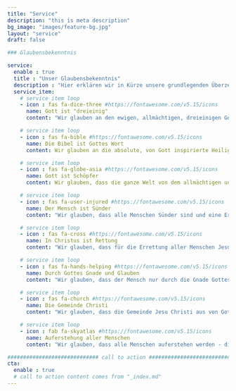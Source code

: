 ```yaml
---
title: "Service"
description: "this is meta description"
bg_image: "images/feature-bg.jpg"
layout: "service"
draft: false

### Glaubensbekenntnis

service:
  enable : true
  title : "Unser Glaubensbekenntnis"
  description : "Hier erklären wir in Kürze unsere grundlegenden Überzeugungen über Gott, den Menschen, dem irdischen Leben und dem Leben nach dem Tod:"
  service_item:
    # service item loop
    - icon : fas fa-dice-three #https://fontawesome.com/v5.15/icons
      name: Gott ist "dreieinig"
      content: "Wir glauben an den ewigen, allmächtigen, dreieinigen Gott. (1.Johannes 5, 7; Matthäus 28, 19)"

    # service item loop
    - icon : fas fa-bible #https://fontawesome.com/v5.15/icons
      name: Die Bibel ist Gottes Wort
      content: Wir glauben an die absolute, von Gott inspirierte Heilige Schrift - die Bibel. (2. Timotheus 3, 16) 

    # service item loop
    - icon : fas fa-globe-asia #https://fontawesome.com/v5.15/icons
      name: Gott ist Schöpfer
      content: Wir glauben, dass die ganze Welt von dem allmächtigen und ewigen Gott geschaffen wurde. (1.Mose 1+2)" 

    # service item loop
    - icon : fas fa-user-injured #https://fontawesome.com/v5.15/icons
      name: Der Mensch ist Sünder
      content: "Wir glauben, dass alle Menschen Sünder sind und eine Errettung brauchen. (Römer 5, 12)"

    # service item loop
    - icon : fas fa-cross #https://fontawesome.com/v5.15/icons
      name: In Christus ist Rettung
      content: "Wir glauben, dass für die Errettung aller Menschen Jesus Christus gestorben und auferstanden ist. Er ist der einzige Retter der Welt. (Johannes 4, 42)"

    # service item loop
    - icon : fas fa-hands-helping #https://fontawesome.com/v5.15/icons
      name: Durch Gottes Gnade und Glauben
      content: "Wir glauben, dass der Mensch nur durch die Gnade Gottes, durch die Bekehrung und persönlichen Glauben an den Herrn Jesus Christus errettet wird. (Epheser 2, 8)"

    # service item loop
    - icon : fas fa-church #https://fontawesome.com/v5.15/icons
      name: Die Gemeinde Christi
      content: "Wir glauben, dass die Gemeinde Jesu Christi aus von Gott vergebenen und vom Heiligen Geist wiedergeborenen Menschen besteht. (Epheser 5, 30-32)"

    # service item loop
    - icon : fab fa-skyatlas #https://fontawesome.com/v5.15/icons
      name: Auferstehung aller Menschen
      content: "Wir glauben, dass alle Menschen auferstehen werden - die Ungerechten (Ungläubigen) für die ewige Verdammnis mit dem Teufel, die Gerechten zum ewigen Leben mit Gott. (Johannes 5, 28-29)"

############################# call to action #################################
cta:
  enable : true
  # call to action content comes from "_index.md"
---
```

